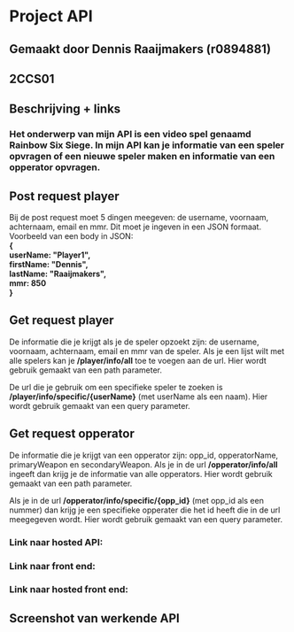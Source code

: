 # Project API
## Gemaakt door Dennis Raaijmakers (r0894881)
## 2CCS01

## Beschrijving + links
### Het onderwerp van mijn API is een video spel genaamd Rainbow Six Siege. In mijn API kan je informatie van een speler opvragen of een nieuwe speler maken en informatie van een opperator opvragen.

## Post request player
Bij de post request moet 5 dingen meegeven: de username, voornaam, achternaam, email en mmr. Dit moet je ingeven in een JSON formaat.
Voorbeeld van een body in JSON: \
**{**\
    **userName: "Player1",**\
    **firstName: "Dennis",**\
    **lastName: "Raaijmakers",**\
    **mmr: 850**\
**}**

## Get request player
De informatie die je krijgt als je de speler opzoekt zijn: de username, voornaam, achternaam, email en mmr van de speler. 
Als je een lijst wilt met alle spelers kan je **/player/info/all** toe te voegen aan de url. Hier wordt gebruik gemaakt van een path parameter.

De url die je gebruik om een specifieke speler te zoeken is **/player/info/specific/{userName}** (met userName als een naam). Hier wordt gebruik gemaakt van een query parameter.

## Get request opperator
De informatie die je krijgt van een opperator zijn: opp_id, opperatorName, primaryWeapon en secondaryWeapon.
Als je in de url **/opperator/info/all** ingeeft dan krijg je de informatie van alle opperators. Hier wordt gebruik gemaakt van een path parameter.

Als je in de url **/opperator/info/specific/{opp_id}** (met opp_id als een nummer) dan krijg je een specifieke opperater die het id heeft die in de url meegegeven wordt. Hier wordt gebruik gemaakt van een query parameter.

### Link naar hosted API:
### Link naar front end:
### Link naar hosted front end: 

## Screenshot van werkende API


